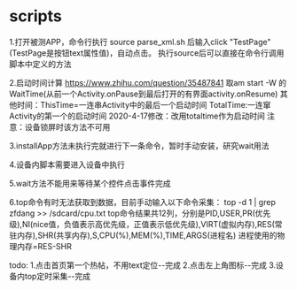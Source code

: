 # scripts
1.打开被测APP，命令行执行 source parse_xml.sh 后输入click "TestPage"(TestPage是按钮text属性值)，自动点击。
执行source后可以直接在命令行调用脚本中定义的方法

2.启动时间计算
https://www.zhihu.com/question/35487841
取am start -W 的WaitTime(从前一个Activity.onPause到最后打开的有界面activity.onResume)
其他时间：ThisTime=一连串Activity中的最后一个启动时间
TotalTime:一连窜Activity的第一个的启动时间
2020-4-17修改：改用totaltime作为启动时间
注意：设备锁屏时该方法不可用

3.installApp方法未执行完就进行下一条命令，暂时手动安装，研究wait用法

4.设备内脚本需要进入设备中执行

5.wait方法不能用来等待某个控件点击事件完成

6.top命令有时无法获取到数据，目前手动输入以下命令采集：
top -d 1 | grep zfdang >> /sdcard/cpu.txt
top命令结果共12列，分别是PID,USER,PR(优先级),NI(nice值，负值表示高优先级，正值表示低优先级),VIRT(虚拟内存),RES(常驻内存),SHR(共享内存),S,CPU(%),MEM(%),TIME,ARGS(进程名)
进程使用的物理内存=RES-SHR

todo:
1.点击首页第一个热帖，不用text定位--完成
2.点击左上角图标--完成
3.设备内top定时采集--完成

